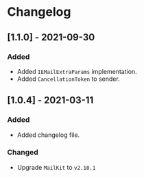 # Changelog

## [1.1.0] - 2021-09-30

### Added

- Added `IEMailExtraParams` implementation.
- Added `CancellationToken` to sender.

## [1.0.4] - 2021-03-11

### Added

- Added changelog file.

### Changed

- Upgrade `MailKit` to `v2.10.1`

